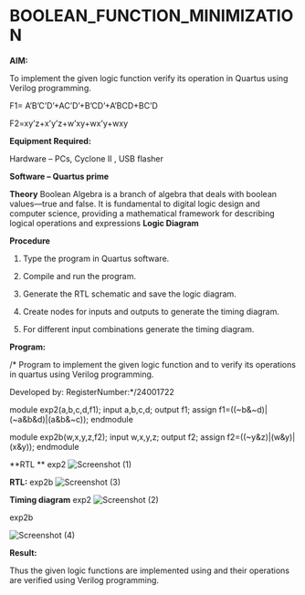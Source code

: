 # BOOLEAN_FUNCTION_MINIMIZATION

**AIM:**

To implement the given logic function verify its operation in Quartus using Verilog programming.

F1= A’B’C’D’+AC’D’+B’CD’+A’BCD+BC’D 

F2=xy’z+x’y’z+w’xy+wx’y+wxy

**Equipment Required:**

Hardware – PCs, Cyclone II , USB flasher

**Software – Quartus prime**

**Theory**
Boolean Algebra is a branch of algebra that deals with boolean values—true and false. It is fundamental to digital logic design and computer science, providing a mathematical framework for describing logical operations and expressions
**Logic Diagram**

**Procedure**

1.	Type the program in Quartus software.

2.	Compile and run the program.

3.	Generate the RTL schematic and save the logic diagram.

4.	Create nodes for inputs and outputs to generate the timing diagram.

5.	For different input combinations generate the timing diagram.


**Program:**

/* Program to implement the given logic function and to verify its operations in quartus using Verilog programming. 

Developed by: RegisterNumber:*/24001722

module exp2(a,b,c,d,f1);
input a,b,c,d;
output f1;
assign f1=((~b&~d)|(~a&b&d)|(a&b&~c));
endmodule

module exp2b(w,x,y,z,f2);
input w,x,y,z;
output f2;
assign f2=((~y&z)|(w&y)|(x&y));
endmodule

**RTL **
exp2
![Screenshot (1)](https://github.com/user-attachments/assets/00170547-0fda-47d0-94f5-44e3c373184b)


**RTL:**
exp2b
![Screenshot (3)](https://github.com/user-attachments/assets/b2e14044-c94c-472b-853e-66d88e978898)

**Timing diagram**
exp2
![Screenshot (2)](https://github.com/user-attachments/assets/21a48d9d-da8b-4b51-b804-73f5b8eed1b8)

exp2b

![Screenshot (4)](https://github.com/user-attachments/assets/cf58223a-516d-4942-8531-131863bb78d2)

**Result:**

Thus the given logic functions are implemented using and their operations are verified using Verilog programming.

